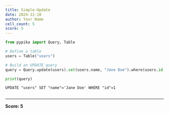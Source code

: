 ```yaml
---
title: Simple-Update
date: 2024-12-10
author: Your Name
cell_count: 5
score: 5
---
```


```python
from pypika import Query, Table
```


```python
# Define a table
users = Table("users")
```


```python
# Build an UPDATE query
query = Query.update(users).set(users.name, "Jane Doe").where(users.id == 1)
```


```python
print(query)
```

    UPDATE "users" SET "name"='Jane Doe' WHERE "id"=1



```python

```


---
**Score: 5**
